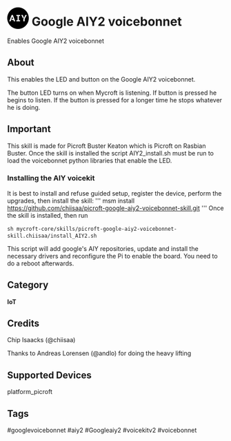 
# <img src='AIY_logo_blue.png' card_color='#022B4F' width='50' height='50' style='vertical-align:bottom'/> Google AIY2 voicebonnet
Enables Google AIY2 voicebonnet

## About
This enables the LED and button on the Google AIY2 voicebonnet.

The button LED turns on when Mycroft is listening. If button is pressed he begins to listen. If the button is pressed for a longer time he stops whatever he is doing.

## Important
This skill is made for Picroft Buster Keaton which is Picroft on Rasbian Buster.
Once the skill is installed the script AIY2_install.sh must be run to load the voicebonnet python libraries that enable the LED.

### Installing the AIY voicekit
It is best to install and refuse guided setup, register the device, perform the upgrades, then install the skill:
'''
msm install https://github.com/chiisaa/picroft-google-aiy2-voicebonnet-skill.git
'''
Once the skill is installed, then run
```
sh mycroft-core/skills/picroft-google-aiy2-voicebonnet-skill.chiisaa/install_AIY2.sh
```
This script will add google's AIY repositories, update and install the necessary drivers and reconfigure the Pi to enable the board.
You need to do a reboot afterwards.

## Category
**IoT**

## Credits
Chip Isaacks (@chiisaa)

Thanks to Andreas Lorensen (@andlo) for doing the heavy lifting

## Supported Devices
platform_picroft

## Tags
#googlevoicebonnet
#aiy2
#Googleaiy2
#voicekitv2
#voicebonnet
